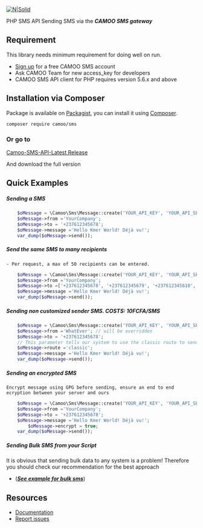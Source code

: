 [![N|Solid](https://www.camoo.hosting/img/logos/logoDomain.png)](https://www.camoo.cm/bulk-sms)

PHP SMS API Sending SMS via the **_CAMOO SMS gateway_**

Requirement
-----------

This library needs minimum requirement for doing well on run.

   - [Sign up](https://www.camoo.cm/join) for a free CAMOO SMS account
   - Ask CAMOO Team for new access_key for developers
   - CAMOO SMS API client for PHP requires version 5.6.x and above

## Installation via Composer

Package is available on [Packagist](https://packagist.org/packages/camoo/sms),
you can install it using [Composer](http://getcomposer.org).

```shell
composer require camoo/sms
```
### Or go to

   [Camoo-SMS-API-Latest Release](https://github.com/camoo/sms/releases/tag/v3.1.0)

And download the full version

Quick Examples
--------------

##### Sending a SMS
```php
	$oMessage = \Camoo\Sms\Message::create('YOUR_API_KEY', 'YOUR_API_SECRET');
	$oMessage->from ='YourCompany';
	$oMessage->to = '+237612345678';
	$oMessage->message ='Hello Kmer World! Déjà vu!';
	var_dump($oMessage->send());
  ```
##### Send the same SMS to many recipients
            
	- Per request, a max of 50 recipients can be entered.
```php
	$oMessage = \Camoo\Sms\Message::create('YOUR_API_KEY', 'YOUR_API_SECRET');
	$oMessage->from ='YourCompany';
	$oMessage->to =['+237612345678', '+237612345679', '+237612345610', '+33689764530'];
	$oMessage->message ='Hello Kmer World! Déjà vu!';
	var_dump($oMessage->send());
```

##### Sending non customized sender SMS. COSTS: 10FCFA/SMS
```php
    $oMessage = \Camoo\Sms\Message::create('YOUR_API_KEY', 'YOUR_API_SECRET');
    $oMessage->from ='WhatEver'; // will be overridden
    $oMessage->to = '+237612345678';
    // This parameter tells our system to use the classic route to send your message.
    $oMessage->route ='classic'; 
    $oMessage->message ='Hello Kmer World! Déjà vu!';
    var_dump($oMessage->send());
```

##### Sending an encrypted SMS
  	Encrypt message using GPG before sending, ensure an end to end ecryption between your server and ours
```php
	$oMessage = \Camoo\Sms\Message::create('YOUR_API_KEY', 'YOUR_API_SECRET');
	$oMessage->from ='YourCompany';
	$oMessage->to = '+237612345678';
	$oMessage->message ='Hello Kmer World! Déjà vu!';
        $oMessage->encrypt = true;
	var_dump($oMessage->send());
  ```

##### Sending Bulk SMS from your Script
It is obvious that sending bulk data to any system is a problem! Therefore you should check our recommendation for the best approach
   - (_**[See example for bulk sms](https://github.com/camoo/sms/wiki/How-to-send-Bulk-SMS-from-your-script#send-sms-sequentially)**_)

Resources
---------

  * [Documentation](https://github.com/camoo/sms/wiki)
  * [Report issues](https://github.com/camoo/sms/issues)
